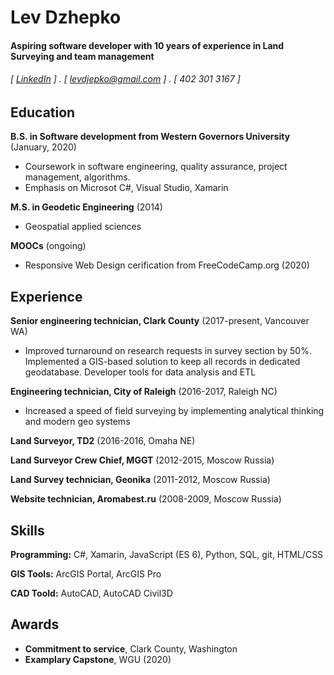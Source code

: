 Lev Dzhepko
======

#### Aspiring software developer with 10 years of experience in Land Surveying and team management
###### [ [LinkedIn](https://www.linkedin.com/in/lev-dzhepko/) ] . [ levdjepko@gmail.com ] . [ 402 301 3167 ]


Education
---------
**B.S. in Software development from Western Governors University** (January, 2020)

- Coursework in software engineering, quality assurance, project management, algorithms. 
- Emphasis on Microsot C#, Visual Studio, Xamarin

**M.S. in Geodetic Engineering** (2014)

- Geospatial applied sciences

**MOOCs** (ongoing)

- Responsive Web Design cerification from FreeCodeCamp.org (2020)

Experience
---------
**Senior engineering technician, Clark County** (2017-present, Vancouver WA)

- Improved turnaround on research requests in survey section by 50%. Implemented a GIS-based solution to keep all records in dedicated geodatabase. Developer tools for data analysis and ETL

**Engineering technician, City of Raleigh** (2016-2017, Raleigh NC)

- Increased a speed of field surveying by implementing analytical thinking and modern geo systems

**Land Surveyor, TD2** (2016-2016, Omaha NE)

**Land Surveyor Crew Chief, MGGT** (2012-2015, Moscow Russia)

**Land Survey technician, Geonika** (2011-2012, Moscow Russia)

**Website technician, Aromabest.ru** (2008-2009, Moscow Russia)

Skills
------
**Programming:** C#, Xamarin, JavaScript (ES 6), Python, SQL, git, HTML/CSS

**GIS Tools:** ArcGIS Portal, ArcGIS Pro

**CAD Toold:** AutoCAD, AutoCAD Civil3D

Awards
------
- **Commitment to service**, Clark County, Washington
- **Examplary Capstone**, WGU (2020)
